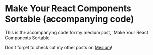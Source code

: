 # Make Your React Components Sortable (accompanying code)

This is the accompanying code for my medium post, 'Make Your React Components Sortable'.

Don't forget to check out my other posts on [Medium](https://medium.com/@mattcroak718)! 